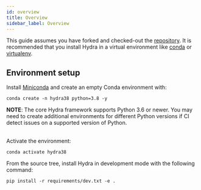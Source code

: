 ```yaml
---
id: overview
title: Overview
sidebar_label: Overview
---
```


This guide assumes you have forked and checked-out the [repository](https://github.com/facebookresearch/hydra).
It is recommended that you install Hydra in a virtual environment like [conda](https://docs.conda.io/en/latest/) or [virtualenv](https://virtualenv.pypa.io/en/latest/).

## Environment setup
Install [Miniconda](https://docs.conda.io/en/latest/miniconda.html) and create an empty Conda environment with:
```
conda create -n hydra38 python=3.8 -y
```

<div class="alert alert--info" role="alert">
<strong>NOTE</strong>:
The core Hydra framework supports Python 3.6 or newer. You may need to create additional environments for different Python versions if CI detect issues on a supported version of Python.
</div>
<br/>

Activate the environment:
```
conda activate hydra38
```
From the source tree, install Hydra in development mode with the following command:
```
pip install -r requirements/dev.txt -e .
```
